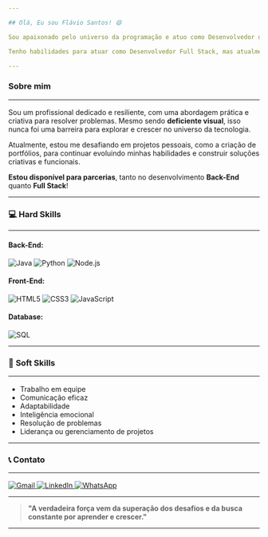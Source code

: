 ```yaml
---

## Olá, Eu sou Flávio Santos! 😄  

Sou apaixonado pelo universo da programação e atuo como Desenvolvedor de Software. Atualmente, estou cursando **Análise de Sistemas** pela Universidade UniSenai de Florianópolis.  

Tenho habilidades para atuar como Desenvolvedor Full Stack, mas atualmente estou focado no desenvolvimento **Back-End**.  

---
```


### Sobre mim <hr>  

Sou um profissional dedicado e resiliente, com uma abordagem prática e criativa para resolver problemas. Mesmo sendo **deficiente visual**, isso nunca foi uma barreira para explorar e crescer no universo da tecnologia.  

Atualmente, estou me desafiando em projetos pessoais, como a criação de portfólios, para continuar evoluindo minhas habilidades e construir soluções criativas e funcionais.  

**Estou disponível para parcerias**, tanto no desenvolvimento **Back-End** quanto **Full Stack**!  

---

### 💻 **Hard Skills** <hr>  

#### Back-End:  
<p>
  <img src="https://img.shields.io/badge/Java-007396?style=for-the-badge&logo=java&logoColor=white" alt="Java" />
  <img src="https://img.shields.io/badge/Python-3776AB?style=for-the-badge&logo=python&logoColor=white" alt="Python" />
  <img src="https://img.shields.io/badge/Node.js-339933?style=for-the-badge&logo=nodedotjs&logoColor=white" alt="Node.js" />
</p>  

#### Front-End:  
<p>
  <img src="https://img.shields.io/badge/HTML5-E34F26?style=for-the-badge&logo=html5&logoColor=white" alt="HTML5" />
  <img src="https://img.shields.io/badge/CSS3-1572B6?style=for-the-badge&logo=css3&logoColor=white" alt="CSS3" />
  <img src="https://img.shields.io/badge/JavaScript-F7DF1E?style=for-the-badge&logo=javascript&logoColor=black" alt="JavaScript" />
</p>  

#### Database:  
<p>
  <img src="https://img.shields.io/badge/SQL-4479A1?style=for-the-badge&logo=mysql&logoColor=white" alt="SQL" />
</p>  

---

### 🚀 **Soft Skills** <hr>  

- Trabalho em equipe  
- Comunicação eficaz  
- Adaptabilidade  
- Inteligência emocional  
- Resolução de problemas  
- Liderança ou gerenciamento de projetos  

---

### 📞 **Contato** <hr>  

<p align="left">
  <a href="mailto:flaviosantosofmusic@gmail.com" target="_blank">
    <img src="https://img.shields.io/badge/Gmail-D14836?style=for-the-badge&logo=gmail&logoColor=white" alt="Gmail" />
  </a>
  <a href="https://www.linkedin.com/in/flavio-dos-santos-3aa9541b4/" target="_blank">
    <img src="https://img.shields.io/badge/LinkedIn-0077B5?style=for-the-badge&logo=linkedin&logoColor=white" alt="LinkedIn" />
  </a>
  <a href="https://api.whatsapp.com/send?phone=+5516999699271&text=Olá,%20vi%20seu%20perfil%20no%20GitHub!" target="_blank">
    <img src="https://img.shields.io/badge/WhatsApp-25D366?style=for-the-badge&logo=whatsapp&logoColor=white" alt="WhatsApp" />
  </a>
</p>  

---

> **"A verdadeira força vem da superação dos desafios e da busca constante por aprender e crescer."**

---
